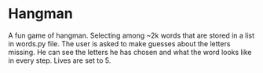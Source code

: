 # Hangman
A fun game of hangman. Selecting among ~2k words that are stored in a list in words.py file. The user is asked to make guesses about the letters missing. He can see the letters he has chosen and what the word looks like in every step. Lives are set to 5.
